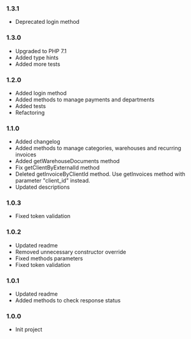### 1.3.1
* Deprecated login method

### 1.3.0
* Upgraded to PHP 7.1
* Added type hints
* Added more tests

### 1.2.0
* Added login method
* Added methods to manage payments and departments
* Added tests
* Refactoring

### 1.1.0
* Added changelog
* Added methods to manage categories, warehouses and recurring invoices
* Added getWarehouseDocuments method
* Fix getClientByExternalId method
* Deleted getInvoiceByClientId method. Use getInvoices method with parameter "client_id" instead.
* Updated descriptions

### 1.0.3
* Fixed token validation

### 1.0.2
* Updated readme
* Removed unnecessary constructor override
* Fixed methods parameters
* Fixed token validation

### 1.0.1
* Updated readme
* Added methods to check response status

### 1.0.0
* Init project

